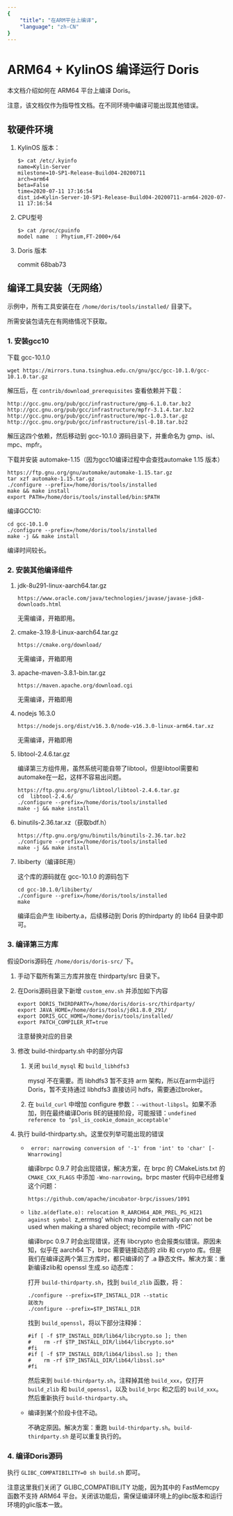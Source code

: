 ```yaml
---
{
    "title": "在ARM平台上编译",
    "language": "zh-CN"
}
---
```


<!-- 
Licensed to the Apache Software Foundation (ASF) under one
or more contributor license agreements.  See the NOTICE file
distributed with this work for additional information
regarding copyright ownership.  The ASF licenses this file
to you under the Apache License, Version 2.0 (the
"License"); you may not use this file except in compliance
with the License.  You may obtain a copy of the License at

  http://www.apache.org/licenses/LICENSE-2.0

Unless required by applicable law or agreed to in writing,
software distributed under the License is distributed on an
"AS IS" BASIS, WITHOUT WARRANTIES OR CONDITIONS OF ANY
KIND, either express or implied.  See the License for the
specific language governing permissions and limitations
under the License.
-->


# ARM64 + KylinOS 编译运行 Doris

本文档介绍如何在 ARM64 平台上编译 Doris。

注意，该文档仅作为指导性文档。在不同环境中编译可能出现其他错误。

## 软硬件环境

1. KylinOS 版本：

    ```
    $> cat /etc/.kyinfo
    name=Kylin-Server
    milestone=10-SP1-Release-Build04-20200711
    arch=arm64
    beta=False
    time=2020-07-11 17:16:54
    dist_id=Kylin-Server-10-SP1-Release-Build04-20200711-arm64-2020-07-11 17:16:54
    ```

2. CPU型号

    ```
    $> cat /proc/cpuinfo
    model name  : Phytium,FT-2000+/64
    ```

3. Doris 版本

    commit 68bab73

## 编译工具安装（无网络）

示例中，所有工具安装在在 `/home/doris/tools/installed/` 目录下。

所需安装包请先在有网络情况下获取。

### 1. 安装gcc10

下载 gcc-10.1.0
    
```
wget https://mirrors.tuna.tsinghua.edu.cn/gnu/gcc/gcc-10.1.0/gcc-10.1.0.tar.gz
```
    
解压后，在 `contrib/download_prerequisites` 查看依赖并下载：

```
http://gcc.gnu.org/pub/gcc/infrastructure/gmp-6.1.0.tar.bz2
http://gcc.gnu.org/pub/gcc/infrastructure/mpfr-3.1.4.tar.bz2
http://gcc.gnu.org/pub/gcc/infrastructure/mpc-1.0.3.tar.gz
http://gcc.gnu.org/pub/gcc/infrastructure/isl-0.18.tar.bz2
```
   
解压这四个依赖，然后移动到 gcc-10.1.0 源码目录下，并重命名为 gmp、isl、mpc、mpfr。

下载并安装 automake-1.15（因为gcc10编译过程中会查找automake 1.15 版本）
    
```
https://ftp.gnu.org/gnu/automake/automake-1.15.tar.gz
tar xzf automake-1.15.tar.gz
./configure --prefix=/home/doris/tools/installed
make && make install
export PATH=/home/doris/tools/installed/bin:$PATH
```

编译GCC10:

```
cd gcc-10.1.0
./configure --prefix=/home/doris/tools/installed
make -j && make install
```

编译时间较长。

### 2. 安装其他编译组件

1. jdk-8u291-linux-aarch64.tar.gz

    `https://www.oracle.com/java/technologies/javase/javase-jdk8-downloads.html`
    
    无需编译，开箱即用。
        
2. cmake-3.19.8-Linux-aarch64.tar.gz

    `https://cmake.org/download/`
    
    无需编译，开箱即用
    
3. apache-maven-3.8.1-bin.tar.gz

    `https://maven.apache.org/download.cgi`
    
    无需编译，开箱即用
    
4. nodejs 16.3.0

    `https://nodejs.org/dist/v16.3.0/node-v16.3.0-linux-arm64.tar.xz`
    
    无需编译，开箱即用
    
5. libtool-2.4.6.tar.gz

    编译第三方组件用，虽然系统可能自带了libtool，但是libtool需要和automake在一起，这样不容易出问题。

    ```
    https://ftp.gnu.org/gnu/libtool/libtool-2.4.6.tar.gz
    cd  libtool-2.4.6/
    ./configure --prefix=/home/doris/tools/installed
    make -j && make install
    ```
    
6. binutils-2.36.tar.xz（获取bdf.h）

    ```
    https://ftp.gnu.org/gnu/binutils/binutils-2.36.tar.bz2
    ./configure --prefix=/home/doris/tools/installed
    make -j && make install
    ```
    
7. libiberty（编译BE用）

    这个库的源码就在 gcc-10.1.0 的源码包下
    ```
    cd gcc-10.1.0/libiberty/
    ./configure --prefix=/home/doris/tools/installed
    make
    ```
    
    编译后会产生 libiberty.a，后续移动到 Doris 的thirdparty 的 lib64 目录中即可。
    
### 3. 编译第三方库

假设Doris源码在 `/home/doris/doris-src/` 下。

1. 手动下载所有第三方库并放在 thirdparty/src 目录下。
2. 在Doris源码目录下新增 `custom_env.sh` 并添加如下内容

    ```
    export DORIS_THIRDPARTY=/home/doris/doris-src/thirdparty/
    export JAVA_HOME=/home/doris/tools/jdk1.8.0_291/
    export DORIS_GCC_HOME=/home/doris/tools/installed/
    export PATCH_COMPILER_RT=true
    ```
    
    注意替换对应的目录
    
3. 修改 build-thirdparty.sh 中的部分内容

    1.  关闭 `build_mysql` 和 `build_libhdfs3`

        mysql 不在需要。而 libhdfs3 暂不支持 arm 架构，所以在arm中运行Doris，暂不支持通过 libhdfs3 直接访问 hdfs，需要通过broker。
        
    2. 在 `build_curl` 中增加 configure 参数：`--without-libpsl`。如果不添加，则在最终编译Doris BE的链接阶段，可能报错：`undefined reference to ‘psl_is_cookie_domain_acceptable'`
    
4. 执行 build-thirdparty.sh。这里仅列举可能出现的错误

    * ` error: narrowing conversion of '-1' from 'int' to 'char' [-Wnarrowing]`

        编译brpc 0.9.7 时会出现错误，解决方案，在 brpc 的 CMakeLists.txt 的 `CMAKE_CXX_FLAGS` 中添加 `-Wno-narrowing`。brpc master 代码中已经修复这个问题：
        
        `https://github.com/apache/incubator-brpc/issues/1091`
        
    * `libz.a(deflate.o): relocation R_AARCH64_ADR_PREL_PG_HI21 against symbol `z_errmsg' which may bind externally can not be used when making a shared object; recompile with -fPIC`

        编译brpc 0.9.7 时会出现错误，还有 libcrypto 也会报类似错误。原因未知，似乎在 aarch64 下，brpc 需要链接动态的 zlib 和 crypto 库。但是我们在编译这两个第三方库时，都只编译的了 .a 静态文件。解决方案：重新编译zlib和 openssl 生成.so 动态库：
        
        打开 `build-thirdparty.sh`，找到 `build_zlib` 函数，将：
        
        ```
        ./configure --prefix=$TP_INSTALL_DIR --static
        就改为
        ./configure --prefix=$TP_INSTALL_DIR
        ```
        
        找到 `build_openssl`，将以下部分注释掉：
        
        ```
        #if [ -f $TP_INSTALL_DIR/lib64/libcrypto.so ]; then
        #    rm -rf $TP_INSTALL_DIR/lib64/libcrypto.so*
        #fi
        #if [ -f $TP_INSTALL_DIR/lib64/libssl.so ]; then
        #    rm -rf $TP_INSTALL_DIR/lib64/libssl.so*
        #fi
        ```
        
        然后来到 `build-thirdparty.sh`，注释掉其他 `build_xxx`，仅打开 `build_zlib` 和 `build_openssl`，以及 `build_brpc` 和之后的 `build_xxx`。然后重新执行 `build-thirdparty.sh`。

    * 编译到某个阶段卡住不动。

        不确定原因。解决方案：重跑 `build-thirdparty.sh`。`build-thirdparty.sh` 是可以重复执行的。
        
### 4. 编译Doris源码

执行 `GLIBC_COMPATIBILITY=0 sh build.sh` 即可。

注意这里我们关闭了 GLIBC_COMPATIBILITY 功能，因为其中的 FastMemcpy 函数不支持 ARM64 平台。关闭该功能后，需保证编译环境上的glibc版本和运行环境的glic版本一致。
